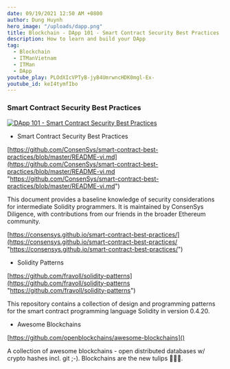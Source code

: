 ```yaml
---
date: 09/19/2021 12:50 AM +0800
author: Dung Huynh
hero_image: "/uploads/dapp.png"
title: Blockchain - DApp 101 - Smart Contract Security Best Practices [Vietnamese]
description: How to learn and build your DApp
tag:
  - Blockchain
  - ITManVietnam
  - ITMan
  - DApp
youtube_play: PLOdXIcVPTyB-jyB4UmrwncHDK0mgl-Ex-
youtube_id: keI4tymfIbo
---
```


### Smart Contract Security Best Practices

[![DApp 101 - Smart Contract Security Best Practices](https://img.youtube.com/vi/keI4tymfIbo/0.jpg)](https://www.youtube.com/watch?v=keI4tymfIbo)

- Smart Contract Security Best Practices

[https://github.com/ConsenSys/smart-contract-best-practices/blob/master/README-vi.md](https://github.com/ConsenSys/smart-contract-best-practices/blob/master/README-vi.md "https://github.com/ConsenSys/smart-contract-best-practices/blob/master/README-vi.md")

This document provides a baseline knowledge of security considerations for intermediate Solidity programmers. It is maintained by ConsenSys Diligence, with contributions from our friends in the broader Ethereum community.

[https://consensys.github.io/smart-contract-best-practices/](https://consensys.github.io/smart-contract-best-practices/ "https://consensys.github.io/smart-contract-best-practices/")

- Solidity Patterns

[https://github.com/fravoll/solidity-patterns](https://github.com/fravoll/solidity-patterns "https://github.com/fravoll/solidity-patterns")

This repository contains a collection of design and programming patterns for the smart contract programming language Solidity in version 0.4.20.

- Awesome Blockchains

[https://github.com/openblockchains/awesome-blockchains]()

A collection of awesome blockchains - open distributed databases w/ crypto hashes incl. git ;-). Blockchains are the new tulips 🌷🌷🌷.
